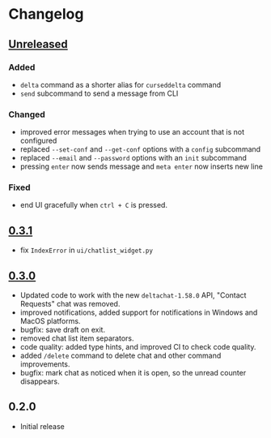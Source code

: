 # Changelog

## [Unreleased]

### Added

- `delta` command as a shorter alias for `curseddelta` command
- `send` subcommand to send a message from CLI

### Changed

- improved error messages when trying to use an account that is not configured
- replaced `--set-conf` and `--get-conf` options with a `config` subcommand
- replaced `--email` and `--password` options with an `init` subcommand
- pressing `enter` now sends message and `meta enter` now inserts new line

### Fixed

- end UI gracefully when `ctrl + C` is pressed.

## [0.3.1]

- fix `IndexError` in `ui/chatlist_widget.py`

## [0.3.0]

- Updated code to work with the new `deltachat-1.58.0` API, "Contact Requests" chat was removed.
- improved notifications, added support for notifications in Windows and MacOS platforms.
- bugfix: save draft on exit.
- removed chat list item separators.
- code quality: added type hints, and improved CI to check code quality.
- added `/delete` command to delete chat and other command improvements.
- bugfix: mark chat as noticed when it is open, so the unread counter disappears.

## 0.2.0

- Initial release


[Unreleased]: https://github.com/adbenitez/deltachat-cursed/compare/v0.3.1...HEAD
[0.3.1]: https://github.com/adbenitez/deltachat-cursed/compare/v0.3.0...v0.3.1
[0.3.0]: https://github.com/adbenitez/deltachat-cursed/compare/v0.2.0...v0.3.0
